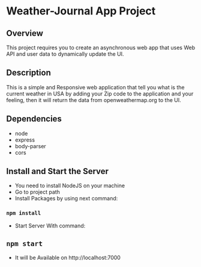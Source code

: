 # Weather-Journal App Project

## Overview

This project requires you to create an asynchronous web app that uses Web API and user data to dynamically update the UI.

## Description

This is a simple and Responsive web application that tell you what is the current weather in USA by adding your Zip code to the application and your feeling, then it will return the data from openweathermap.org to the UI.

## Dependencies

- node
- express
- body-parser
- cors

## Install and Start the Server

- You need to install NodeJS on your machine
- Go to project path
- Install Packages by using next command:

### `npm install`

- Start Server With command:

## `npm start`

- It will be Available on http://localhost:7000
